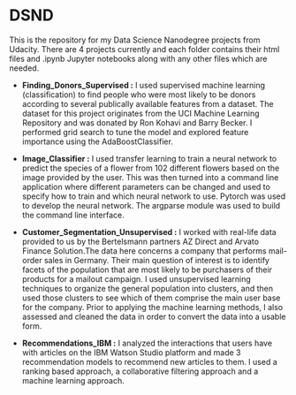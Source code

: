 # DSND

This is the repository for my Data Science Nanodegree projects from Udacity.
There are 4 projects currently and each folder contains their html files and .ipynb Jupyter notebooks along with any other files 
which are needed.

* **Finding_Donors_Supervised :** I used supervised machine learning (classification) to find people who were most likely to be donors 
according to several publically available features from a dataset. The dataset for this project originates from the UCI Machine Learning 
Repository and was donated by Ron Kohavi and Barry Becker. I performed grid search to tune the model and explored feature importance 
using the AdaBoostClassifier. 
                            
* **Image_Classifier :** I used transfer learning to train a neural network to predict the species of a flower from 102 different flowers 
based on the image provided by the user. This was then turned into a command line application where different parameters can be changed 
and used to specify how to train and which neural network to use. Pytorch was used to develop the neural network. The argparse module 
was used to build the command line interface.

* **Customer_Segmentation_Unsupervised :** I worked with real-life data provided to us by the Bertelsmann partners AZ Direct and Arvato 
Finance Solution.The data here concerns a company that performs mail-order sales in Germany. Their main question of interest is to identify 
facets of the population that are most likely to be purchasers of their products for a mailout campaign.
I used unsupervised learning techniques to organize the general population into clusters, and then used those clusters to see which of them comprise the main user base for the company. Prior to applying the machine learning methods, I also assessed and cleaned the data in order to convert the data into a usable form.  

* **Recommendations_IBM :** I analyzed the interactions that users have with articles on the IBM Watson Studio platform and made 3
recommendation models to recommend new articles to them. I used a ranking based approach, a collaborative filtering approach and a machine
learning approach.
 
